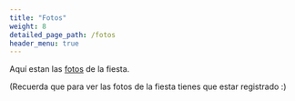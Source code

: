 ```yaml
---
title: "Fotos"
weight: 8
detailed_page_path: /fotos
header_menu: true
---
```


Aquí estan las [fotos](fotos) de la fiesta.

(Recuerda que para ver las fotos de la fiesta tienes que estar registrado :)
